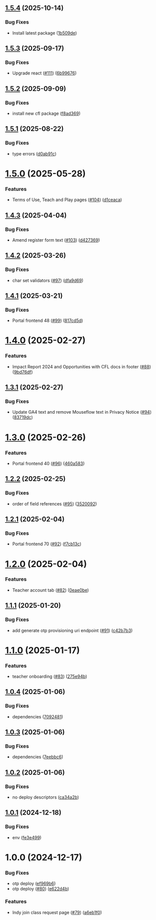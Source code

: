 ## [1.5.4](https://github.com/ocadotechnology/codeforlife-portal-frontend/compare/v1.5.3...v1.5.4) (2025-10-14)


### Bug Fixes

* Install latest package ([1b509de](https://github.com/ocadotechnology/codeforlife-portal-frontend/commit/1b509de98319bab886fcbacfbea5cade99a7a800))

## [1.5.3](https://github.com/ocadotechnology/codeforlife-portal-frontend/compare/v1.5.2...v1.5.3) (2025-09-17)


### Bug Fixes

* Upgrade react ([#111](https://github.com/ocadotechnology/codeforlife-portal-frontend/issues/111)) ([6b99676](https://github.com/ocadotechnology/codeforlife-portal-frontend/commit/6b9967658478b79d43b279a08af6e34e537b8292))

## [1.5.2](https://github.com/ocadotechnology/codeforlife-portal-frontend/compare/v1.5.1...v1.5.2) (2025-09-09)


### Bug Fixes

* install new cfl package ([f8ad369](https://github.com/ocadotechnology/codeforlife-portal-frontend/commit/f8ad36960fce2f06f717e161bf5cd1df5881e371))

## [1.5.1](https://github.com/ocadotechnology/codeforlife-portal-frontend/compare/v1.5.0...v1.5.1) (2025-08-22)


### Bug Fixes

* type errors ([d0ab91c](https://github.com/ocadotechnology/codeforlife-portal-frontend/commit/d0ab91c98d4273d60f6ba34585054d96cab93aad))

# [1.5.0](https://github.com/ocadotechnology/codeforlife-portal-frontend/compare/v1.4.3...v1.5.0) (2025-05-28)


### Features

* Terms of Use, Teach and Play pages ([#104](https://github.com/ocadotechnology/codeforlife-portal-frontend/issues/104)) ([d1ceaca](https://github.com/ocadotechnology/codeforlife-portal-frontend/commit/d1ceaca43f8a7475be29573dabf08369c4a32292))

## [1.4.3](https://github.com/ocadotechnology/codeforlife-portal-frontend/compare/v1.4.2...v1.4.3) (2025-04-04)


### Bug Fixes

* Amend register form text ([#103](https://github.com/ocadotechnology/codeforlife-portal-frontend/issues/103)) ([d427369](https://github.com/ocadotechnology/codeforlife-portal-frontend/commit/d4273697531e1c4e51ef2d4348be23f02cb8488c))

## [1.4.2](https://github.com/ocadotechnology/codeforlife-portal-frontend/compare/v1.4.1...v1.4.2) (2025-03-26)


### Bug Fixes

* char set validators ([#97](https://github.com/ocadotechnology/codeforlife-portal-frontend/issues/97)) ([dfa9d69](https://github.com/ocadotechnology/codeforlife-portal-frontend/commit/dfa9d69ab3d8ffa6ef05f2b6caf6fbce89424e18))

## [1.4.1](https://github.com/ocadotechnology/codeforlife-portal-frontend/compare/v1.4.0...v1.4.1) (2025-03-21)


### Bug Fixes

* Portal frontend 48 ([#99](https://github.com/ocadotechnology/codeforlife-portal-frontend/issues/99)) ([817cd5d](https://github.com/ocadotechnology/codeforlife-portal-frontend/commit/817cd5da7636a512bcb7facf4728f6cabf4885b7))

# [1.4.0](https://github.com/ocadotechnology/codeforlife-portal-frontend/compare/v1.3.1...v1.4.0) (2025-02-27)


### Features

* Impact Report 2024 and Opportunities with CFL docs in footer ([#88](https://github.com/ocadotechnology/codeforlife-portal-frontend/issues/88)) ([9bd76df](https://github.com/ocadotechnology/codeforlife-portal-frontend/commit/9bd76df2d36c104ab5c80e3f0a94977c0ed0466d))

## [1.3.1](https://github.com/ocadotechnology/codeforlife-portal-frontend/compare/v1.3.0...v1.3.1) (2025-02-27)


### Bug Fixes

* Update GA4 text and remove Mouseflow text in Privacy Notice ([#94](https://github.com/ocadotechnology/codeforlife-portal-frontend/issues/94)) ([83719dc](https://github.com/ocadotechnology/codeforlife-portal-frontend/commit/83719dc6928926217105e1cbd51c7f6a4dc4a011))

# [1.3.0](https://github.com/ocadotechnology/codeforlife-portal-frontend/compare/v1.2.2...v1.3.0) (2025-02-26)


### Features

* Portal frontend 40 ([#96](https://github.com/ocadotechnology/codeforlife-portal-frontend/issues/96)) ([460a583](https://github.com/ocadotechnology/codeforlife-portal-frontend/commit/460a5834228b03f788ae4272e53b605130811d3b))

## [1.2.2](https://github.com/ocadotechnology/codeforlife-portal-frontend/compare/v1.2.1...v1.2.2) (2025-02-25)


### Bug Fixes

* order of field references ([#95](https://github.com/ocadotechnology/codeforlife-portal-frontend/issues/95)) ([3520092](https://github.com/ocadotechnology/codeforlife-portal-frontend/commit/3520092a1bc889939c075e5eee282b8501b95068))

## [1.2.1](https://github.com/ocadotechnology/codeforlife-portal-frontend/compare/v1.2.0...v1.2.1) (2025-02-04)


### Bug Fixes

* Portal frontend 70 ([#92](https://github.com/ocadotechnology/codeforlife-portal-frontend/issues/92)) ([f7cb13c](https://github.com/ocadotechnology/codeforlife-portal-frontend/commit/f7cb13c2e4def1507e33325cac158e4cffe89843))

# [1.2.0](https://github.com/ocadotechnology/codeforlife-portal-frontend/compare/v1.1.1...v1.2.0) (2025-02-04)


### Features

* Teacher account tab ([#82](https://github.com/ocadotechnology/codeforlife-portal-frontend/issues/82)) ([0eae0be](https://github.com/ocadotechnology/codeforlife-portal-frontend/commit/0eae0be39ef2d5dd5ae2fe2858eaf954484e25d2))

## [1.1.1](https://github.com/ocadotechnology/codeforlife-portal-frontend/compare/v1.1.0...v1.1.1) (2025-01-20)


### Bug Fixes

* add generate otp provisioning uri endpoint ([#91](https://github.com/ocadotechnology/codeforlife-portal-frontend/issues/91)) ([c42b7b3](https://github.com/ocadotechnology/codeforlife-portal-frontend/commit/c42b7b3a154c2be42f0ec773e885cb3b0b2ea414))

# [1.1.0](https://github.com/ocadotechnology/codeforlife-portal-frontend/compare/v1.0.4...v1.1.0) (2025-01-17)


### Features

* teacher onboarding ([#83](https://github.com/ocadotechnology/codeforlife-portal-frontend/issues/83)) ([275e94b](https://github.com/ocadotechnology/codeforlife-portal-frontend/commit/275e94bf9746b4ceafcfbcab283427c844099e62))

## [1.0.4](https://github.com/ocadotechnology/codeforlife-portal-frontend/compare/v1.0.3...v1.0.4) (2025-01-06)


### Bug Fixes

* dependencies ([7092481](https://github.com/ocadotechnology/codeforlife-portal-frontend/commit/7092481f9c0847385f0086763cdc448dda8093f7))

## [1.0.3](https://github.com/ocadotechnology/codeforlife-portal-frontend/compare/v1.0.2...v1.0.3) (2025-01-06)


### Bug Fixes

* dependencies ([7eebbc6](https://github.com/ocadotechnology/codeforlife-portal-frontend/commit/7eebbc68d47688b500bd9bd7605ad6f1691d8984))

## [1.0.2](https://github.com/ocadotechnology/codeforlife-portal-frontend/compare/v1.0.1...v1.0.2) (2025-01-06)


### Bug Fixes

* no deploy descriptors ([ca34a2b](https://github.com/ocadotechnology/codeforlife-portal-frontend/commit/ca34a2b95e379ca1efa92d9b3fa975df2ef30031))

## [1.0.1](https://github.com/ocadotechnology/codeforlife-portal-frontend/compare/v1.0.0...v1.0.1) (2024-12-18)


### Bug Fixes

* env ([fe3e499](https://github.com/ocadotechnology/codeforlife-portal-frontend/commit/fe3e499b66cc21c49f0aace5e6cf7976f3d41a4d))

# 1.0.0 (2024-12-17)


### Bug Fixes

* otp deploy ([ef969b6](https://github.com/ocadotechnology/codeforlife-portal-frontend/commit/ef969b69527fb02abb5d4943f28b623e1f048f78))
* otp deploy ([#80](https://github.com/ocadotechnology/codeforlife-portal-frontend/issues/80)) ([e622d4b](https://github.com/ocadotechnology/codeforlife-portal-frontend/commit/e622d4bce0628ed00dd5509f3706a7033d7e2c87))


### Features

* Indy join class request page ([#79](https://github.com/ocadotechnology/codeforlife-portal-frontend/issues/79)) ([a6eb1f0](https://github.com/ocadotechnology/codeforlife-portal-frontend/commit/a6eb1f0d5e3ca3eb9c1849b7afa6c7ebee8ce3f9))
